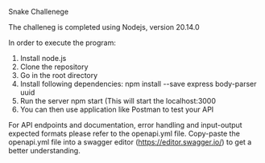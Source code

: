 Snake Challenege

The challeneg is completed using Nodejs, version 20.14.0

In order to execute the program:
1. Install node.js
2. Clone the repository
3. Go in the root directory
4. Install following dependencies:
     npm install --save express body-parser uuid
5. Run the server
     npm start (This will start the localhost:3000
6. You can then use application like Postman to test your API


For API endpoints and documentation, error handling and input-output expected formats please refer to the openapi.yml file. Copy-paste the openapi.yml file into a swagger editor (https://editor.swagger.io/) to get a better understanding.
     
